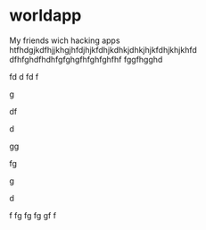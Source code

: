 worldapp
========

My friends  wich hacking apps
htfhdgjkdfhjjkhgjhfdjhjkfdhjkdhkjdhkjhjkfdhjkhjkhfd
dfhfghdfhdhfgfghgfhfghfghfhf
fggfhgghd

fd
d
fd
f


g







df

d

gg



fg


g





d



f
fg
fg
fg
gf
f


